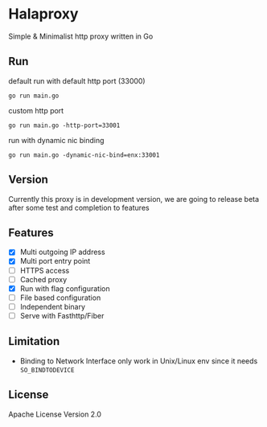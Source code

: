 # Halaproxy
Simple & Minimalist http proxy written in Go

## Run
default run with default http port (33000)

```
go run main.go
```

custom http port

```
go run main.go -http-port=33001
```

run with dynamic nic binding

```
go run main.go -dynamic-nic-bind=enx:33001
```

## Version
Currently this proxy is in development version, we are going to release beta after some test and completion to features

## Features
- [x] Multi outgoing IP address
- [x] Multi port entry point
- [ ] HTTPS access
- [ ] Cached proxy
- [x] Run with flag configuration
- [ ] File based configuration
- [ ] Independent binary
- [ ] Serve with Fasthttp/Fiber

## Limitation
- Binding to Network Interface only work in Unix/Linux env since it needs `SO_BINDTODEVICE` 

## License
Apache License Version 2.0
